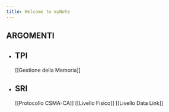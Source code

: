 ```yaml
---
title: Welcome to myNote
---
```

## **ARGOMENTI**

   - ## **TPI**
		[[Gestione della Memoria]]



   - ## **SRI**
		[[Protocollo CSMA-CA]]
		[[Livello Fisico]]
		[[Livello Data Link]]
		
		
<script src="https://asciinema.org/a/mZJbiglIXDwHAtBQ9Qrf8w3Lo.js" id="asciicast-mZJbiglIXDwHAtBQ9Qrf8w3Lo" async></script>
